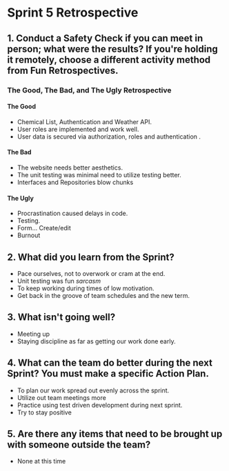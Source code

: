 # Sprint 5 Retrospective

## 1. Conduct a Safety Check if you can meet in person; what were the results? If you're holding it remotely, choose a different activity method from Fun Retrospectives.

### The Good, The Bad, and The Ugly Retrospective
 

#### The Good
- Chemical List, Authentication and Weather API.
- User roles are implemented and work well.
- User data is secured via authorization, roles and authentication .

#### The Bad
- The website needs better aesthetics.
- The unit testing was minimal need to utilize testing better.
- Interfaces and Repositories blow chunks

#### The Ugly
- Procrastination caused delays in code.
- Testing.
- Form... Create/edit
- Burnout


## 2. What did you learn from the Sprint?
- Pace ourselves, not to overwork or cram at the end.
- Unit testing was fun *sarcasm*
- To keep working during times of low motivation.
- Get back in the groove of team schedules and the new term.


## 3. What isn't going well?
- Meeting up
- Staying discipline as far as getting our work done early.

## 4. What can the team do better during the next Sprint? You must make a specific Action Plan.
- To plan our work spread out evenly across the sprint.
- Utilize out team meetings more
- Practice using test driven development during next sprint.
- Try to stay positive

## 5. Are there any items that need to be brought up with someone outside the team?
- None at this time

